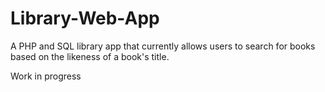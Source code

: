 # Library-Web-App
A PHP and SQL library app that currently allows users to search for books based on the likeness of a book's title.

Work in progress
